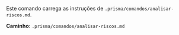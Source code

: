 Este comando carrega as instruções de `.prisma/comandos/analisar-riscos.md`.

**Caminho**: `.prisma/comandos/analisar-riscos.md`
